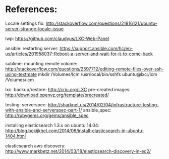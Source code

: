 References:
===========
Locale settings fix: http://stackoverflow.com/questions/21816121/ubuntu-server-strange-locale-issue

lwp: https://github.com/claudyus/LXC-Web-Panel

ansible:
  restarting server: https://support.ansible.com/hc/en-us/articles/201958037-Reboot-a-server-and-wait-for-it-to-come-back

sublime:
  mounting remote volume: http://stackoverflow.com/questions/2597712/editing-remote-files-over-ssh-using-textmate
  mkdir /Volumes/lcm
  /usr/local/bin/sshfs ubuntu@lxc:/lcm /Volumes/lcm

lxc:
  backup/restore: http://criu.org/LXC
  pre-created images: http://download.openvz.org/template/precreated/

testing:
  serverspec: http://sharknet.us/2014/02/04/infrastructure-testing-with-ansible-and-serverspec-part-1/
  ansible_spec: http://rubygems.org/gems/ansible_spec


installing elasticsearch 1.3.x on ubuntu 14.04:
  http://blog.bekijkhet.com/2014/06/install-elasticsearch-in-ubuntu-1404.html

elasticsearch aws discovery:
  http://www.markbetz.net/2014/03/18/elasticsearch-discovery-in-ec2/